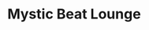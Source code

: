 ---
client: MBL
title: Mystic Beat Lounge
logo: 
website: http://techno-tribal.com/info/about-the-mystic-beat-lounge.html
location: Sonoma County, Ca.
category: client
layout: client
---